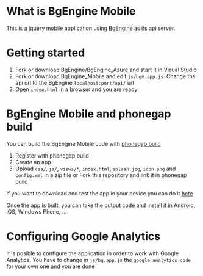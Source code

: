 # What is BgEngine Mobile

This is a jquery mobile application using [BgEngine](https://github.com/yagopv/BgEngine) as its api server.

# Getting started

1. Fork or download BgEngine/BgEngine_Azure and start it in Visual Studio
2. Fork or download BgEngine_Mobile and edit <code>js/bgm.app.js</code>. Change the api url to the BgEngine <code>localhost:port/api/</code> url
3. Open <code>index.html</code> in a browser and you are ready

# BgEngine Mobile and phonegap build

You can build the BgEngine Mobile code with [phonegap build](http://build.phonegap.com) 

1. Register with phonegap build
2. Create an app
3. Upload <code>css/*</code>, <code>js/*</code>, <code>views/*</code>, <code>index.html</code>, <code>splash.jpg</code>, <code>icon.png</code> and <code>config.xml</code> in a zip file or
   Fork this repository and link it in phonegap build
   
If you want to download and test the app in your device you can do it [here](https://build.phonegap.com/apps/227435/share)

Once the app is built, you can take the output code and install it in Android, iOS, Windows Phone, ...

# Configuring Google Analytics

It is posible to configure the application in order to work with Google Analytics.
You have to change in <code>js/bg.app.js</code> the <code>google_analytics_code</code> for your own one and you are done









